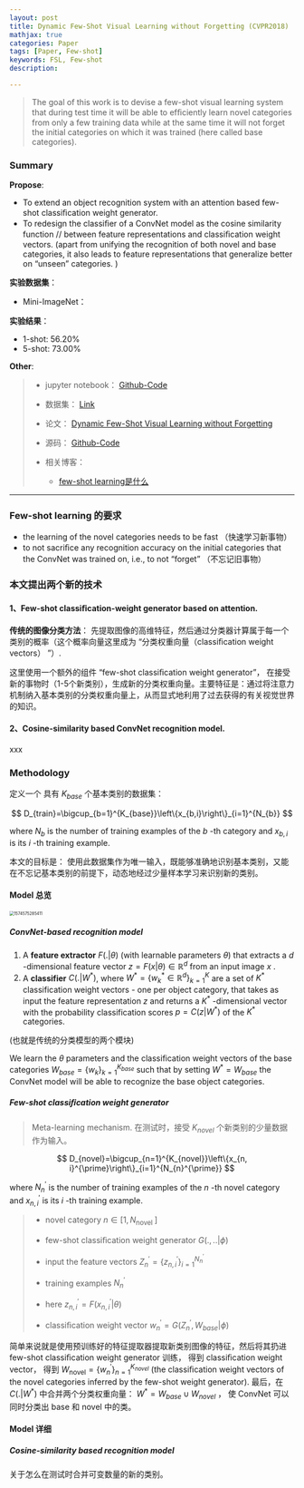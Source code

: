 ```yaml
---
layout: post
title: Dynamic Few-Shot Visual Learning without Forgetting (CVPR2018)
mathjax: true
categories: Paper
tags: [Paper, Few-shot]
keywords: FSL, Few-shot
description: 

---
```


> The goal of this work is to devise a few-shot visual learning system that during test time it will be able to efﬁciently learn novel categories from only a few training data while at the same time it will not forget the initial categories on which it was trained (here called base categories).
>



### Summary

**Propose**: 

- To extend an object recognition system with an attention based few-shot classiﬁcation weight generator.
- To redesign the classiﬁer of a ConvNet model as the cosine similarity function // between feature representations and classiﬁcation weight vectors. (apart from unifying the recognition of both novel and base categories, it also leads to feature representations that generalize better on “unseen” categories. )

**实验数据集**：  

- Mini-ImageNet： 

**实验结果**：

- 1-shot: 56.20%
- 5-shot: 73.00%

**Other**: 

> - jupyter notebook： [Github-Code](https://github.com/HX-idiot/Dynamic-Few-Shot-Visual-Learning-without-Forgetting)  
>
> - 数据集： [Link](https://mega.nz/#!rx0wGQyS!96sFlAr6yyv-9QQPCm5OBFbOm4XSD0t-HlmGaT5GaiE)  
> - 论文： [Dynamic Few-Shot Visual Learning without Forgetting](https://arxiv.org/pdf/1804.09458.pdf)  
> - 源码： [Github-Code](https://github.com/gidariss/FewShotWithoutForgetting)
> - 相关博客：
>   -  [few-shot learning是什么](https://blog.csdn.net/xhw205/article/details/79491649 )

---

### Few-shot learning 的要求

- the learning of the novel categories needs to be fast （快速学习新事物）
- to not sacriﬁce any recognition accuracy on the initial categories that the ConvNet was trained on, i.e., to not “forget”  （不忘记旧事物）

### 本文提出两个新的技术

#### 1、Few-shot classiﬁcation-weight generator based on attention.

**传统的图像分类方法**： 先提取图像的高维特征，然后通过分类器计算属于每一个类别的概率（这个概率向量这里成为 “分类权重向量（classiﬁcation weight vectors） ”）.  

这里使用一个额外的组件 “few-shot classiﬁcation weight generator”， 在接受新的事物时（1-5个新类别），生成新的分类权重向量。主要特征是：通过将注意力机制纳入基本类别的分类权重向量上，从而显式地利用了过去获得的有关视觉世界的知识。

#### 2、Cosine-similarity based ConvNet recognition model.

xxx



### Methodology

定义一个 具有 $K_{base}$ 个基本类别的数据集：    


$$
D_{train}=\bigcup_{b=1}^{K_{base}}\left\{x_{b,i}\right\}_{i=1}^{N_{b}}
$$


where $N_{b}$ is the number of training examples of the $b$ -th category and $x_{b, i}$ is its $i$ -th training example. 

本文的目标是： 使用此数据集作为唯一输入，既能够准确地识别基本类别，又能在不忘记基本类别的前提下，动态地经过少量样本学习来识别新的类别。

#### Model 总览

<img src="https://raw.githubusercontent.com/huangtao36/huangtao36.github.io/master/_posts/2019-11-24-FSL/assets/1574575285411.png" alt="1574575285411" style="zoom:50%;" />

##### ConvNet-based recognition model

1. A **feature extractor** $F(.| \theta)$ (with learnable parameters  $\theta$) that extracts a $d$ -dimensional feature vector $z=F(x | \theta) \in \mathbb{R}^{d}$ from an input image $x$ .
2. A **classifier** $C\left(. | W^{*}\right)$, where $W^{*}=\left\{w_{k}^{*} \in \mathbb{R}^{d}\right\}_{k=1}^{K}$ are a set of $K^{*}$ classification weight vectors - one  per object category, that takes as input the feature representation $z$ and returns a $K^{*}$ -dimensional vector with the probability classification scores $p=C\left(z | W^{*}\right)$ of the $K^{*}$ categories. 

(也就是传统的分类模型的两个模块)

We learn the $\theta$ parameters and the classification weight vectors of the base categories $W_{base}=\left\{w_{k}\right\}_{k=1}^{K_{base}}$ such that by setting $W^{*}=W_{base}$  the ConvNet model will be able to recognize the base object categories.

#####  Few-shot classiﬁcation weight generator

>  Meta-learning mechanism. 在测试时，接受 $K_{novel}$ 个新类别的少量数据作为输入。

$$
D_{novel}=\bigcup_{n=1}^{K_{novel}}\left\{x_{n, i}^{\prime}\right\}_{i=1}^{N_{n}^{\prime}}
$$



where $N_{n}^{\prime}$ is the number of training examples of the $n$ -th novel category and $x_{n, i}^{\prime}$ is its $i$ -th training example.



> - novel category  $n \in\left[1, N_{\text {novel }}\right]$   
>
> - few-shot classiﬁcation weight generator  $G(., . . | \phi)$  
>
> - input the feature vectors  $Z_{n}^{\prime}=\left\{z_{n, i}^{\prime}\right\}_{i=1}^{N_{n}^{\prime}}$  
>
> - training examples $N_{n}^{\prime}$  
>
> - here $z_{n, i}^{\prime}=F\left(x_{n, i}^{\prime} | \theta\right)$   
>
> - classiﬁcation weight vector  $w_{n}^{\prime}=G\left(Z_{n}^{\prime}, W_{b a s e} | \phi\right)$    
>
>   

简单来说就是使用预训练好的特征提取器提取新类别图像的特征，然后将其扔进 few-shot classiﬁcation weight generator 训练， 得到 classiﬁcation weight vector， 得到 $W_{\text {novel}}=\left\{w_{n}^{\prime}\right\}_{n=1}^{K_{n o v e l}}$ (the classiﬁcation weight vectors of the novel categories inferred by the few-shot weight generator).  最后，在 $C\left(. | W^{*}\right)$ 中合并两个分类权重向量： $W^{*}=W_{base} \cup W_{novel}$ ， 使 ConvNet 可以同时分类出 base 和 novel 中的类。



#### Model 详细

##### Cosine-similarity based recognition model

关于怎么在测试时合并可变数量的新的类别。













